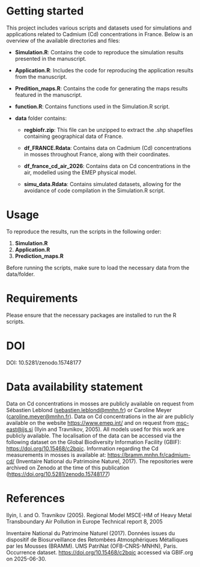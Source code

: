 # Getting started

This project includes various scripts and datasets used for simulations and applications related to Cadmium (Cd) concentrations in France. Below is an overview of the available directories and files:

- **Simulation.R**: Contains the code to reproduce the simulation results presented in the manuscript.

- **Application.R**: Includes the code for reproducing the application results from the manuscript.

- **Predition_maps.R**: Contains the code for generating the maps results featured in the manuscript.

- **function.R**: Contains functions used in the Simulation.R script.

- **data** folder contains:

  - **regbiofr.zip**: This file can be unzipped to extract the .shp shapefiles containing geographical data of France.
  
  - **df_FRANCE.Rdata**: Contains data on Cadmium (Cd) concentrations in mosses throughout France, along with their coordinates.
  
  - **df_france_cd_air_2026**: Contains data on Cd concentrations in the air, modelled using the EMEP physical model.

  - **simu_data.Rdata**: Contains simulated datasets, allowing for the avoidance of code compilation in the Simulation.R script.


# Usage
To reproduce the results, run the scripts in the following order:
  1. **Simulation.R**
  2. **Application.R**
  3. **Prediction_maps.R**

Before running the scripts, make sure to load the necessary data from the data/folder.

# Requirements

Please ensure that the necessary packages are installed to run the R scripts.

# DOI
DOI: 10.5281/zenodo.15748177 

# Data availability statement
Data on Cd concentrations in mosses are publicly available on request from Sébastien Leblond (sebastien.leblond@mnhn.fr) or Caroline Meyer (caroline.meyer@mnhn.fr). Data on Cd concentrations in the air are publicly available on the website https://www.emep.int/ and on request from msc-east@ijs.si (Ilyin and Travnikov, 2005). All models used for this work are publicly available. The localisation of the data can be accessed via the following dataset on the Global Biodiversity Information Facility (GBIF):  https://doi.org/10.15468/c2bqic. Information regarding the Cd measurements in mosses is available at: https://bramm.mnhn.fr/cadmium-cd/ (Inventaire National du Patrimoine Naturel, 2017). The repositories were archived on Zenodo at the time of this publication (https://doi.org/10.5281/zenodo.15748177)

# References

Ilyin, I. and O. Travnikov (2005). Regional Model MSCE-HM of Heavy Metal Transboundary Air Pollution in Europe Technical report 8, 2005

Inventaire National du Patrimoine Naturel (2017). Données issues du dispositif de Biosurveillance des Retombées Atmosphériques Métalliques par les Mousses (BRAMM). UMS PatriNat (OFB-CNRS-MNHN), Paris. Occurrence dataset. https://doi.org/10.15468/c2bqic accessed via GBIF.org on 2025-06-30.
